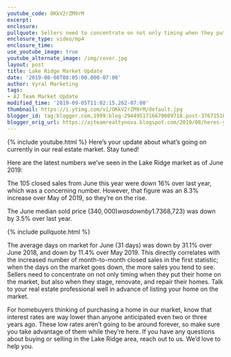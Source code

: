 ```yaml
---
youtube_code: OKkV2rZM9rM
excerpt:
enclosure:
pullquote: Sellers need to concentrate on not only timing when they put their home on the market, but also when they stage, renovate, and repair their homes.
enclosure_type: video/mp4
enclosure_time:
use_youtube_image: true
youtube_alternate_image: /img/cover.jpg
layout: post
title: Lake Ridge Market Update
date: '2019-08-08T08:05:00.000-07:00'
author: Vyral Marketing
tags:
- AJ Team Market Update
modified_time: '2019-09-05T11:02:15.262-07:00'
thumbnail: https://i.ytimg.com/vi/OKkV2rZM9rM/default.jpg
blogger_id: tag:blogger.com,1999:blog-2944951716670009718.post-3767151030489658683
blogger_orig_url: https://ajteamrealtynova.blogspot.com/2019/08/heres-your-update-about-whats-going-on.html
---
```

{% include youtube.html %}
Here’s your update about what’s going on currently in our real estate market. Stay tuned!

Here are the latest numbers we’ve seen in the Lake Ridge market as of June 2019:

The 105 closed sales from June this year were down 16% over last year, which was a concerning number. However, that figure was an 8.3% increase over May of 2019, so they’re on the rise.

The June median sold price ($340,000) was down by 1.7% year over year, and the average sold price ($368,723) was down by 3.5% over last year.

{% include pullquote.html %}

The average days on market for June (31 days) was down by 31.1% over June 2018, and down by 11.4% over May 2019. This directly correlates with the increased number of month-to-month closed sales in the first statistic; when the days on the market goes down, the more sales you tend to see. Sellers need to concentrate on not only timing when they put their home on the market, but also when they stage, renovate, and repair their homes. Talk to your real estate professional well in advance of listing your home on the market.

For homebuyers thinking of purchasing a home in our market, know that interest rates are way lower than anyone anticipated even two or three years ago. These low rates aren’t going to be around forever, so make sure you take advantage of them while they’re here.
If you have any questions about buying or selling in the Lake Ridge area, reach out to us. We’d love to help you.
